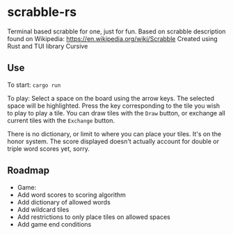 # scrabble-rs

Terminal based scrabble for one, just for fun. Based on scrabble description found on Wikipedia: https://en.wikipedia.org/wiki/Scrabble
Created using Rust and TUI library Cursive

## Use
To start:
`cargo run`

To play:
Select a space on the board using the arrow keys. The selected space will be highlighted. Press the key corresponding to the tile you wish to play to play a tile. You can draw tiles with the `Draw` button, or exchange all current tiles with the `Exchange` button.

There is no dictionary, or limit to where you can place your tiles. It's on the honor system. The score displayed doesn't actually account for double or triple word scores yet, sorry.

## Roadmap

- Game:
 - Add word scores to scoring algorithm
 - Add dictionary of allowed words
 - Add wildcard tiles
 - Add restrictions to only place tiles on allowed spaces
 - Add game end conditions
